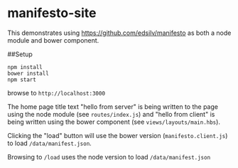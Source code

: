 # manifesto-site

This demonstrates using https://github.com/edsilv/manifesto as both a node module and bower component.

##Setup

    npm install
    bower install
    npm start

browse to `http://localhost:3000`

The home page title text "hello from server" is being written to the page using the node module (see `routes/index.js`)
and "hello from client" is being written using the bower component (see `views/layouts/main.hbs`).

Clicking the "load" button will use the bower version (`manifesto.client.js`) to load `/data/manifest.json`.

Browsing to `/load` uses the node version to load `/data/manifest.json`
